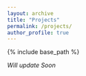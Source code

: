 ```yaml
---
layout: archive
title: "Projects"
permalink: /projects/
author_profile: true
---
```


{% include base_path %}

<i>Will update Soon</i>